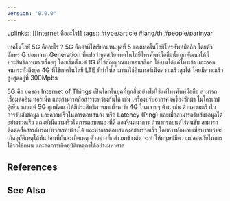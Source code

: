 ```yaml
---
version: "0.0.0"
---
```

uplinks:: [[Internet คืออะไร]]
tags:: #type/article #lang/th #people/parinyar 

เทคโนโลยี 5G คืออะไร ? 5G คือคำที่ใช้เรียกแทนยุคที่ 5 ของเทคโนโลยีโทรศัพท์มือถือ โดยตัวอักษร G ย่อมาจาก Generation ที่แปลว่ายุคสมัย เทคโนโลยีโทรศัพท์มือถือนั้นถูกพัฒนาให้มีประสิทธิภาพมากเรื่อยๆ โดยเริ่มตั้งแต่ 1G ที่ใช้สัญญาณแบบอนาล็อก ใช้งานได้แค่โทรเข้า และออก จนกระทั่งถึงยุค 4G ที่ใช้เทคโนโลยี LTE ที่ทำให้สามารถใช้อินเทอร์เน็ตความเร็วสูงได้ โดยมีความเร็วสูงสุดอยู่ที่ 300Mpbs

5G คือ ยุคของ Internet of Things เป็นโลกในยุคที่ทุกสิ่งอย่างไม่ใช่แค่โทรศัพท์มือถือ สามารถเชื่อมต่ออินเทอร์เน็ต และสามารถสื่อสารระหว่างกันได้ เช่น เครื่องปรับอากาศ เครื่องซักผ้า ไมโครเวฟ ตู้เย็น รถยนต์ 5G ถูกพัฒนาให้มีประสิทธิภาพมากขึ้นกว่า 4G ในหลายๆ ด้าน เช่น ด้านความเร็วในการรับส่งข้อมูล และความเร็วในการตอบสนอง หรือ Latency (Ping) และเมื่อสามารถรับส่งข้อมูลได้อย่างรวดเร็ว แถมยังมีความเร็วในการตอบสนองที่ดี ลองจินตนาการ ถ้าหากรถยนต์ไร้คนขับ สามารถติดต่อสื่อสารกับรถบริเวณรอบข้างได้ และทำการตอบสนองอย่างรวดเร็ว โดยการหักหลบเมื่อทราบว่าจะเกิดอุบัติเหตุได้ทันก่อนที่มันจะเกิดเหตุ ตัวอย่างที่กล่าวมาข้างต้น จะทำให้มนุษย์มีความปลอดภัยในการใช้รถใช้ถนน และลดการเกิดอุบัติเหตุลงได้อย่างมหาศาล

## References

## See Also

